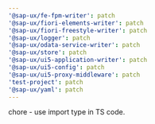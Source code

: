 ```yaml
---
'@sap-ux/fe-fpm-writer': patch
'@sap-ux/fiori-elements-writer': patch
'@sap-ux/fiori-freestyle-writer': patch
'@sap-ux/logger': patch
'@sap-ux/odata-service-writer': patch
'@sap-ux/store': patch
'@sap-ux/ui5-application-writer': patch
'@sap-ux/ui5-config': patch
'@sap-ux/ui5-proxy-middleware': patch
'test-project': patch
'@sap-ux/yaml': patch
---
```


chore - use import type in TS code.
